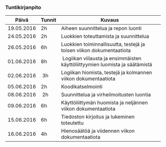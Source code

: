 ### Tuntikirjanpito
Päivä | Tunnit | Kuvaus
--------------- | ----- | ------
19.05.2016 | 2h | Aiheen suunnittelua ja repon luonti
24.05.2016 | 2h | Luokkien toteuttamista ja suunnittelua
26.05.2016 | 6h | Luokkien toiminnallisuutta, testejä ja toisen viikon dokumentaatiota
01.06.2016 | 8h | Logiikan viilausta ja ensimmäisten käyttöliittyymien luomista ja säätämistä
02.06.2016 | 3h | Logiikan hiomista, testejä ja kolmannen viikon dokumentaatiota
05.06.2016 | 2h | Koodikatselmointi
08.06.2016 | 2h | Suunnittelua ja virheilmoitusten luontia
09.06.2016 | 6h | Käyttöliittymän huomista ja neljännen viikon dokumentaatiota
15.06.2016 | 6h | Tiedoston kirjoitus ja lukeminen toteutettu
16.06.2016 | 4h | Hienosäätöä ja viidennen viikon dokumentaatiota
